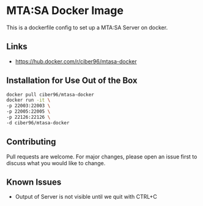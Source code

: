 # MTA:SA Docker Image

This is a dockerfile config to set up a MTA:SA Server on docker.

## Links
- https://hub.docker.com/r/ciber96/mtasa-docker

## Installation for Use Out of the Box
```bash
docker pull ciber96/mtasa-docker
docker run -it \
-p 22003:22003 \
-p 22005:22005 \
-p 22126:22126 \
-d ciber96/mtasa-docker
```
## Contributing
Pull requests are welcome. For major changes, please open an issue first to discuss what you would like to change.

## Known Issues
- Output of Server is not visible until we quit with CTRL+C
